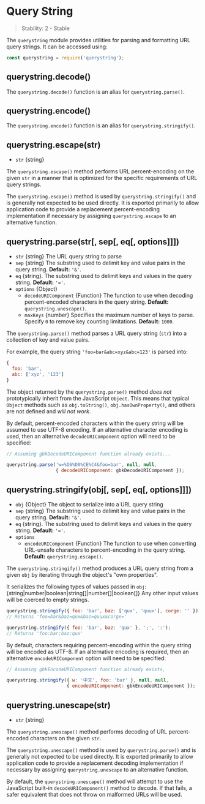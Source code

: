# Query String

<!--introduced_in=v0.1.25-->

> Stability: 2 - Stable

<!--name=querystring-->

The `querystring` module provides utilities for parsing and formatting URL
query strings. It can be accessed using:

```js
const querystring = require('querystring');
```

## querystring.decode()
<!-- YAML
added: v0.1.99
-->

The `querystring.decode()` function is an alias for `querystring.parse()`.

## querystring.encode()
<!-- YAML
added: v0.1.99
-->

The `querystring.encode()` function is an alias for `querystring.stringify()`.

## querystring.escape(str)
<!-- YAML
added: v0.1.25
-->

* `str` {string}

The `querystring.escape()` method performs URL percent-encoding on the given
`str` in a manner that is optimized for the specific requirements of URL
query strings.

The `querystring.escape()` method is used by `querystring.stringify()` and is
generally not expected to be used directly. It is exported primarily to allow
application code to provide a replacement percent-encoding implementation if
necessary by assigning `querystring.escape` to an alternative function.

## querystring.parse(str\[, sep\[, eq\[, options\]\]\])
<!-- YAML
added: v0.1.25
changes:
  - version: v8.0.0
    pr-url: https://github.com/nodejs/node/pull/10967
    description: Multiple empty entries are now parsed correctly (e.g. `&=&=`).
  - version: v6.0.0
    pr-url: https://github.com/nodejs/node/pull/6055
    description: The returned object no longer inherits from `Object.prototype`.
  - version: v6.0.0, v4.2.4
    pr-url: https://github.com/nodejs/node/pull/3807
    description: The `eq` parameter may now have a length of more than `1`.
-->

* `str` {string} The URL query string to parse
* `sep` {string} The substring used to delimit key and value pairs in the
  query string. **Default:** `'&'`.
* `eq` {string}. The substring used to delimit keys and values in the
  query string. **Default:** `'='`.
* `options` {Object}
  * `decodeURIComponent` {Function} The function to use when decoding
    percent-encoded characters in the query string. **Default:**
    `querystring.unescape()`.
  * `maxKeys` {number} Specifies the maximum number of keys to parse.
    Specify `0` to remove key counting limitations. **Default:** `1000`.

The `querystring.parse()` method parses a URL query string (`str`) into a
collection of key and value pairs.

For example, the query string `'foo=bar&abc=xyz&abc=123'` is parsed into:

<!-- eslint-skip -->
```js
{
  foo: 'bar',
  abc: ['xyz', '123']
}
```

The object returned by the `querystring.parse()` method _does not_
prototypically inherit from the JavaScript `Object`. This means that typical
`Object` methods such as `obj.toString()`, `obj.hasOwnProperty()`, and others
are not defined and *will not work*.

By default, percent-encoded characters within the query string will be assumed
to use UTF-8 encoding. If an alternative character encoding is used, then an
alternative `decodeURIComponent` option will need to be specified:

```js
// Assuming gbkDecodeURIComponent function already exists...

querystring.parse('w=%D6%D0%CE%C4&foo=bar', null, null,
                  { decodeURIComponent: gbkDecodeURIComponent });
```

## querystring.stringify(obj\[, sep\[, eq\[, options\]\]\])
<!-- YAML
added: v0.1.25
-->

* `obj` {Object} The object to serialize into a URL query string
* `sep` {string} The substring used to delimit key and value pairs in the
  query string. **Default:** `'&'`.
* `eq` {string}. The substring used to delimit keys and values in the
  query string. **Default:** `'='`.
* `options`
  * `encodeURIComponent` {Function} The function to use when converting
    URL-unsafe characters to percent-encoding in the query string. **Default:**
    `querystring.escape()`.

The `querystring.stringify()` method produces a URL query string from a
given `obj` by iterating through the object's "own properties".

It serializes the following types of values passed in `obj`:
{string|number|boolean|string[]|number[]|boolean[]}
Any other input values will be coerced to empty strings.

```js
querystring.stringify({ foo: 'bar', baz: ['qux', 'quux'], corge: '' });
// Returns 'foo=bar&baz=qux&baz=quux&corge='

querystring.stringify({ foo: 'bar', baz: 'qux' }, ';', ':');
// Returns 'foo:bar;baz:qux'
```

By default, characters requiring percent-encoding within the query string will
be encoded as UTF-8. If an alternative encoding is required, then an alternative
`encodeURIComponent` option will need to be specified:

```js
// Assuming gbkEncodeURIComponent function already exists,

querystring.stringify({ w: '中文', foo: 'bar' }, null, null,
                      { encodeURIComponent: gbkEncodeURIComponent });
```

## querystring.unescape(str)
<!-- YAML
added: v0.1.25
-->

* `str` {string}

The `querystring.unescape()` method performs decoding of URL percent-encoded
characters on the given `str`.

The `querystring.unescape()` method is used by `querystring.parse()` and is
generally not expected to be used directly. It is exported primarily to allow
application code to provide a replacement decoding implementation if
necessary by assigning `querystring.unescape` to an alternative function.

By default, the `querystring.unescape()` method will attempt to use the
JavaScript built-in `decodeURIComponent()` method to decode. If that fails,
a safer equivalent that does not throw on malformed URLs will be used.
